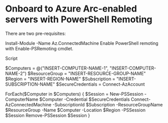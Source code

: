 # Onboard to Azure Arc-enabled servers with PowerShell Remoting

There are two pre-requisites: 

Install-Module -Name Az.ConnectedMachine
Enable PowerShell remoting with Enable-PSRemoting cmdlet. 

Script

$Computers = @("INSERT-COMPUTER-NAME-1", "INSERT-COMPUTER-NAME-2")
$ResourceGroup = "INSERT-RESOURCE-GROUP-NAME"
$Region = "INSERT-REGION-NAME"
$Subscription = "INSERT-SUBSCRIPTION-NAME"
$SecureCredentials = Connect-AzAccount

ForEach($Computer in $Computers) 
{
  $Session = New-PSSession -ComputerName $Computer -Credential $SecureCredentials
  Connect-AzConnectedMachine -SubscriptionId $Subscription -ResourceGroupName $ResourceGroup -Name $Computer -Location $Region -PSSession $Session
  Remove-PSSession $Session
}

